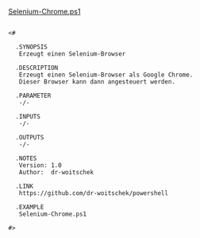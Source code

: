 
[Selenium-Chrome.ps1](https://github.com/dr-woitschek/powershell/blob/main/Scripte/Selenium-Chrome/Selenium-Chrome.ps1)

```

<#

  .SYNOPSIS
   Erzeugt einen Selenium-Browser

  .DESCRIPTION
   Erzeugt einen Selenium-Browser als Google Chrome.
   Dieser Browser kann dann angesteuert werden.

  .PARAMETER
   -/-

  .INPUTS
   -/-

  .OUTPUTS
   -/-

  .NOTES
   Version: 1.0
   Author:  dr-woitschek

  .LINK
   https://github.com/dr-woitschek/powershell

  .EXAMPLE
   Selenium-Chrome.ps1

#>

```
